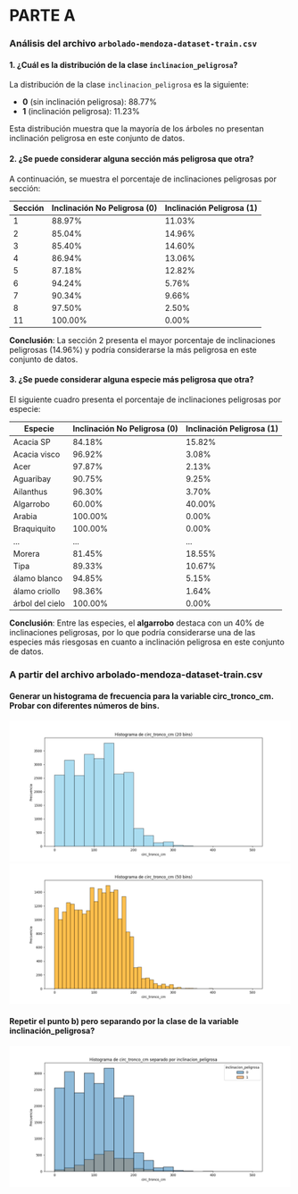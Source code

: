 # PARTE A

### Análisis del archivo `arbolado-mendoza-dataset-train.csv`

#### 1. ¿Cuál es la distribución de la clase `inclinacion_peligrosa`?

La distribución de la clase `inclinacion_peligrosa` es la siguiente:

- **0** (sin inclinación peligrosa): 88.77%
- **1** (inclinación peligrosa): 11.23%

Esta distribución muestra que la mayoría de los árboles no presentan inclinación peligrosa en este conjunto de datos.

#### 2. ¿Se puede considerar alguna sección más peligrosa que otra?

A continuación, se muestra el porcentaje de inclinaciones peligrosas por sección:

| Sección | Inclinación No Peligrosa (0) | Inclinación Peligrosa (1) |
| ------- | ----------------------------- | -------------------------- |
| 1       | 88.97%                        | 11.03%                     |
| 2       | 85.04%                        | 14.96%                     |
| 3       | 85.40%                        | 14.60%                     |
| 4       | 86.94%                        | 13.06%                     |
| 5       | 87.18%                        | 12.82%                     |
| 6       | 94.24%                        | 5.76%                      |
| 7       | 90.34%                        | 9.66%                      |
| 8       | 97.50%                        | 2.50%                      |
| 11      | 100.00%                       | 0.00%                      |

**Conclusión**: La sección 2 presenta el mayor porcentaje de inclinaciones peligrosas (14.96%) y podría considerarse la más peligrosa en este conjunto de datos.

#### 3. ¿Se puede considerar alguna especie más peligrosa que otra?

El siguiente cuadro presenta el porcentaje de inclinaciones peligrosas por especie:

| Especie             | Inclinación No Peligrosa (0) | Inclinación Peligrosa (1) |
| ------------------- | ----------------------------- | -------------------------- |
| Acacia SP           | 84.18%                        | 15.82%                     |
| Acacia visco        | 96.92%                        | 3.08%                      |
| Acer                | 97.87%                        | 2.13%                      |
| Aguaribay           | 90.75%                        | 9.25%                      |
| Ailanthus           | 96.30%                        | 3.70%                      |
| Algarrobo           | 60.00%                        | 40.00%                     |
| Arabia              | 100.00%                       | 0.00%                      |
| Braquiquito         | 100.00%                       | 0.00%                      |
| ...                 | ...                           | ...                        |
| Morera              | 81.45%                        | 18.55%                     |
| Tipa                | 89.33%                        | 10.67%                     |
| álamo blanco        | 94.85%                        | 5.15%                      |
| álamo criollo       | 98.36%                        | 1.64%                      |
| árbol del cielo     | 100.00%                       | 0.00%                      |

**Conclusión**: Entre las especies, el **algarrobo** destaca con un 40% de inclinaciones peligrosas, por lo que podría considerarse una de las especies más riesgosas en cuanto a inclinación peligrosa en este conjunto de datos.
### A partir del archivo arbolado-mendoza-dataset-train.csv
#### Generar un histograma de frecuencia para la variable circ_tronco_cm. Probar con diferentes  números de bins.  
![](images/histograma_circ_tronco_cm_20_bins.png)
![](images/histograma_circ_tronco_cm_50_bins.png)

#### Repetir el punto b) pero separando por la clase de la variable inclinación_peligrosa?
![](images/histograma_circ_tronco_cm_inclinacion_peligrosa.png)
